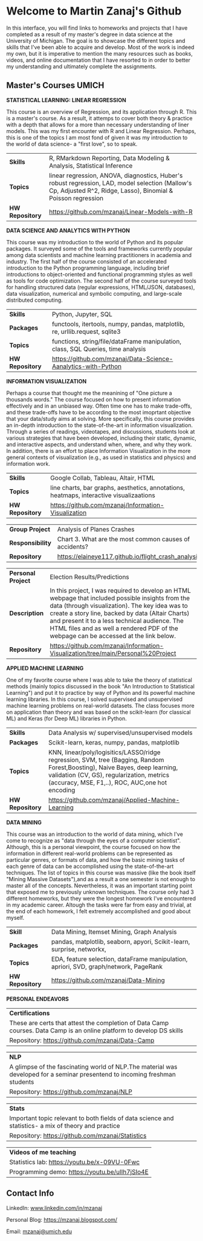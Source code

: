 # Welcome to Martin Zanaj's Github 

In this interface, you will find links to homeworks and projects that I have completed as a result of my master's degree in data science at the University of Michigan. The goal is to showcase the different topics and skills that I've been able to acquire and develop. Most of the work is indeed my own, but it is imperative to mention the many resources such as books, videos, and online documentation that I have resorted to in order to better my understanding and ultimately complete the assignments.  

## Master's Courses UMICH

**STATISTICAL LEARNING: LINEAR REGRESSION**

This course is an overview of Regression, and its application through R. This is a master's course. As a result, it attemps to cover both theory & practice with a depth that allows for a more than necessary understanding of liner models. This was my first encounter with R and Linear Regression. Perhaps, this is one of the topics I am most fond of given it was my introduction to the world  of data science- a "first love", so to speak.

| | |
|-|-|
|__Skills__| R, RMarkdown Reporting, Data Modeling & Analysis, Statistical Inference |
|__Topics__| linear regression, ANOVA, diagnostics, Huber's robust regression, LAD, model selection (Mallow's Cp, Adjusted R^2, Ridge, Lasso), Binomial & Poisson regression |
|__HW Repository__| https://github.com/mzanaj/Linear-Models-with-R |

   
**DATA SCIENCE AND ANALYTICS WITH PYTHON**

This course was my introduction to the world of Python and its popular packages. It surveyed some of the tools and frameworks currently popular among data scientists and machine learning practitioners in academia and industry. The first half of the course consisted of an accelerated introduction to the Python programming language, including brief introductions to object-oriented and functional programming styles as well as tools for code optimization. The second half of the course surveyed tools for handling structured data (regular expressions, HTML/JSON, databases), data visualization, numerical and symbolic computing, and large-scale distributed computing.

| | |
|-|-|
|__Skills__| Python, Jupyter, SQL |
|__Packages__| functools, itertools, numpy, pandas, matplotlib, re, urllib.request, sqlite3|
|__Topics__| functions, string/file/dataFrame manipulation, class, SQL Queries, time analysis|
|__HW Repository__| https://github.com/mzanaj/Data-Science-Aanalytics-with-Python |  
  

**INFORMATION VISUALIZATION**

Perhaps a course that thought me the meanining of "One picture a thousands words." The course focused on how to present information effectively and in an unbiased way. Often time one has to make trade-offs, and these trade-offs have to be according to the most imoprtant objective that your data/study aims at solving. More specifically, this course provides an in-depth introduction to the state-of-the-art in information visualization. Through a series of readings, videotapes, and discussions, students look at various strategies that have been developed, including their static, dynamic, and interactive aspects, and understand when, where, and why they work. In addition, there is an effort to place Information Visualization in the more general contexts of visualization (e.g., as used in statistics and physics) and information work. 

| | |
|-|-|
|__Skills__|Google Collab, Tableau, Altair, HTML |
|__Topics__| line charts, bar graphs, aesthetics, annotations, heatmaps, interactive visualizaations |
|__HW Repository__| https://github.com/mzanaj/Information-Visualization |  

| | |
|-|-|
|__Group Project__| Analysis of Planes Crashes|
|__Responsibility__| Chart 3. What are the most common causes of accidents? |
|__Repository__|https://elaineye117.github.io/flight_crash_analysis/ | 

| | |
|-|-|
|__Personal Project__| Election Results/Predictions |
|__Description__| In this project, I was required to develop an HTML webpage that included possible insights from the data (through visualization). The key idea was to create a story line, backed by data (Altair Charts) and present it to a less technical audience. The HTML files and as well a rendered PDF of the webpage can be accessed at the link below.   |
|__Repository__|https://github.com/mzanaj/Information-Visualization/tree/main/Personal%20Project | 


**APPLIED MACHINE LEARNING**

One of my favorite course where I was able to take the theory of statistical methods (mainly topics discussed in the book "An Introduction to Statistical Learning") and put it to practice by way of Python and its powerful machine learning libraries.  In this course, I solved supervised and unsupervised machine learning problems on real-world datasets. The class focuses more on application than theory and was based on the scikit-learn (for classical ML) and Keras (for Deep ML) libraries in Python. 

| | | 
|-|-|
|__Skills__| Data Analysis w/ supervised/unsupervised models |
|__Packages__|Scikit-learn, keras, numpy, pandas, matplotlib|
|__Topics__|  KNN, linear/poly/logisitics/LASSO/ridge regression, SVM, tree (Bagging, Random Forest,Boosting), Naive Bayes, deep learning, validation (CV, GS), regularization, metrics (accuracy, MSE, F1,..), ROC, AUC,one hot encoding |
|__HW Repository__| https://github.com/mzanaj/Applied-Machine-Learning |  
  
**DATA MINING**

This course was an introduction to the world of data mining, which I've come to recognize as "data through the eyes of a computer scientist". Although, this is a personal viewpoint, the course focused on how the information in different real-world problems can be represented as particular genres, or formats of data, and how the basic mining tasks of each genre of data can be accomplished using the state-of-the-art techniques. The list of topics in this course was massive (like the book itself "Mining Massive Datasets"),and as a result a one semester is not enough to master all of the concepts. Nevertheless, it was an important starting point that exposed me to previously unknown techniques. The course only had 3 different homeworks, but they were the longest homework I've encountered in my academic career. Altough the tasks were far from easy and trivial, at the end of each homework, I felt extremely accomplished and good about myself. 

| | | 
|-|-|
|__Skill__| Data Mining, Itemset Mining, Graph Analysis |
|__Packages__| pandas, matplotlib, seaborn, apyori, Scikit-learn, surprise, networkx,  |
|__Topics__| EDA, feature selection, dataFrame manipulation, apriori, SVD, graph/network, PageRank|
|__HW Repository__| https://github.com/mzanaj/Data-Mining |  


**PERSONAL ENDEAVORS**

| |
|-|
|**Certifications**|
|These are certs that attest the completion of Data Camp courses. Data Camp is an online platform to develop DS skills| 
|Repository: https://github.com/mzanaj/Data-Camp|

| |
|-|
|**NLP**|
|A glimpse of the fascinating world of NLP.The material was developed for a seminar presentend to incoming freshman students| 
|Repository: https://github.com/mzanaj/NLP |

| |
|-|
|**Stats**|
|Important topic relevant to both fields of data science and statistics- a mix of theory and practice| 
|Repository: https://github.com/mzanaj/Statistics |

| |
|-|
|**Videos of me teaching**|
|Statistics lab: https://youtu.be/x-09VU-0Fwc| 
|Programming demo: https://youtu.be/ulIh7jSIo4E|
  
  
## Contact Info

LinkedIn: www.linkedin.com/in/mzanaj

Personal Blog: https://mzanaj.blogspot.com/ 

Email: mzanaj@umich.edu 
